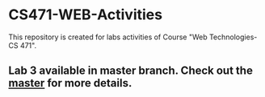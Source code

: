 # CS471-WEB-Activities
This repository is created for labs activities of Course "Web Technologies-CS 471".

## Lab 3 available in master branch. Check out the [master](https://github.com/AlbishriAbdullah/CS471-WEB-Activities/tree/master) for more details.

